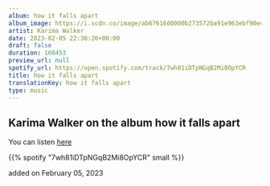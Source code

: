 ```yaml
---
album: how it falls apart
album_image: https://i.scdn.co/image/ab67616d0000b273572ba91e963ebf90e48090bc
artist: Karima Walker
date: 2023-02-05 22:30:26+00:00
draft: false
duration: 160453
preview_url: null
spotify_url: https://open.spotify.com/track/7wh81iDTpNGqB2Mi8OpYCR
title: how it falls apart
translationKey: how it falls apart
type: music
---
```


## Karima Walker on the album how it falls apart

You can listen [here](https://open.spotify.com/track/7wh81iDTpNGqB2Mi8OpYCR)

{{% spotify "7wh81iDTpNGqB2Mi8OpYCR" small %}}

added on February 05, 2023